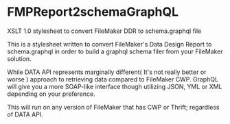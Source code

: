 # FMPReport2schemaGraphQL
XSLT 1.0 stylesheet to convert FileMaker DDR to schema.graphql file

This is a stylesheet written to convert FileMaker's Data Design Report to schema.graphql in order to build a graphql schema filer from your FileMaker solution.

While DATA API represents marginally different( It's not really better or worse ) approach to retrieving data compared to FileMaker CWP. GraphQL will give you a more SOAP-like interface though utilizing JSON, YML or XML depending on your preference.

This will run on any version of FileMaker that has CWP or Thrift; regardless of DATA API.

